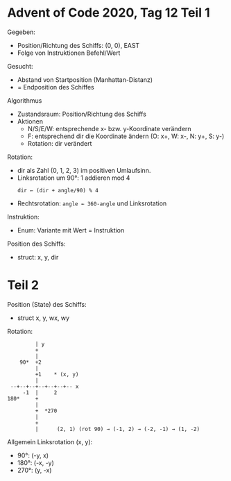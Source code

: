 # Advent of Code 2020, Tag 12 Teil 1

Gegeben:

- Position/Richtung des Schiffs: (0, 0), EAST
- Folge von Instruktionen Befehl/Wert

Gesucht:

- Abstand von Startposition (Manhattan-Distanz)
- = Endposition des Schiffes

Algorithmus

- Zustandsraum: Position/Richtung des Schiffs
- Aktionen
  - N/S/E/W: entsprechende x- bzw. y-Koordinate verändern
  - F: entsprechend dir die Koordinate ändern (O: x+, W: x-, N: y+, S: y-)
  - Rotation: dir verändert
  
Rotation:
- dir als Zahl (0, 1, 2, 3) im positiven Umlaufsinn.
- Linksrotation um 90°: 1 addieren mod 4
  ~~~
  dir ← (dir + angle/90) % 4
  ~~~
- Rechtsrotation: `angle ← 360-angle` und Linksrotation

Instruktion:
- Enum: Variante mit Wert = Instruktion

Position des Schiffs:
- struct: x, y, dir

# Teil 2

Position (State) des Schiffs:
- struct x, y, wx, wy

Rotation:

~~~
         | y
         +
         |
    90*  +2
         |
         +1    * (x, y)
         |
 --+--+--+--+--+--+-- x
     -1  |     2
180*     +
         |
         +  *270
         |
         +
         |      (2, 1) (rot 90) → (-1, 2) → (-2, -1) → (1, -2)
~~~

Allgemein Linksrotation (x, y):

- 90°: (-y, x)
- 180°: (-x, -y)
- 270°: (y, -x)
